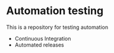 # Automation testing

This is a repository for testing automation

- Continuous Integration
- Automated releases
